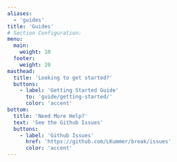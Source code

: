 ```yaml
---
aliases:
  - 'guides'
title: 'Guides'
# Section Configuration:
menu:
  main:
    weight: 10
  footer:
    weight: 20
masthead:
  title: 'Looking to get started?'
  buttons:
    - label: 'Getting Started Guide'
      to: 'guide/getting-started/'
      color: 'accent'
bottom:
  title: 'Need More Help?'
  text: 'See the Github Issues'
  buttons:
    - label: 'Github Issues'
      href: 'https://github.com/LKummer/break/issues'
      color: 'accent'
---
```

